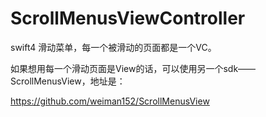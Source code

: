 # ScrollMenusViewController

swift4 滑动菜单，每一个被滑动的页面都是一个VC。

如果想用每一个滑动页面是View的话，可以使用另一个sdk——ScrollMenusView，地址是：

https://github.com/weiman152/ScrollMenusView

